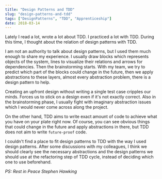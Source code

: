 ```yaml
---
title: "Design Patterns and TDD"
slug: "design-patterns-and-tdd"
tags: ["DesignPatterns", "TDD", "Apprenticeship"]
date: 2018-03-14
---
```


Lately I read a lot, wrote a lot about TDD. I practiced a lot with TDD. During this time, I thought about the relation of design patterns with TDD.

I am not an authority to talk about design patterns, but I used them much enough to share my experience. I usually draw blocks which represents objects of the system, lines to visualize their relations and arrows for dependencies. Then the brainstorming starts. With my team, we try to predict which part of the blocks could change in the future, then we apply abstractions to these layers, almost every abstraction problem, there is a design pattern to help.

Creating an upfront design without writing a single test case cripples our minds. Forces us to stick on a design even if it's not exactly correct. Also in the brainstorming phase, I usually fight with imaginary abstraction issues which I would never come across along the project.

On the other hand, TDD aims to write exact amount of code to achieve what you have on your plate right now. Of course, you can see obvious things that could change in the future and apply abstractions in there, but TDD does not aim to write `future-proof` code.

I couldn't find a place to fit design patterns to TDD with the way I used design patterns. After some discussions with my colleagues, I think we should clearly see the necessary abstractions and the design patterns we should use at the refactoring step of TDD cycle, instead of deciding which one to use beforehand.

_PS: Rest in Peace Stephen Hawking_

